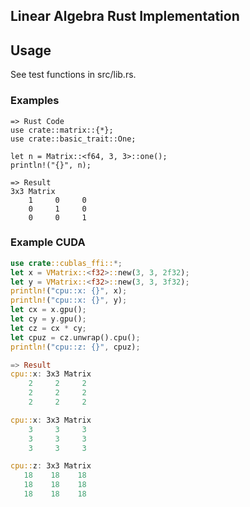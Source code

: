 ## Linear Algebra Rust Implementation

## Usage

See test functions in src/lib.rs.

### Examples

```
=> Rust Code
use crate::matrix::{*};
use crate::basic_trait::One;

let n = Matrix::<f64, 3, 3>::one();
println!("{}", n);

=> Result
3x3 Matrix
    1     0     0 
    0     1     0 
    0     0     1 
```


### Example CUDA

```rust
use crate::cublas_ffi::*;
let x = VMatrix::<f32>::new(3, 3, 2f32);
let y = VMatrix::<f32>::new(3, 3, 3f32);
println!("cpu::x: {}", x);
println!("cpu::x: {}", y);
let cx = x.gpu();
let cy = y.gpu();
let cz = cx * cy;
let cpuz = cz.unwrap().cpu();
println!("cpu::z: {}", cpuz);

=> Result
cpu::x: 3x3 Matrix
    2     2     2 
    2     2     2 
    2     2     2 

cpu::x: 3x3 Matrix
    3     3     3 
    3     3     3 
    3     3     3 

cpu::z: 3x3 Matrix
   18    18    18 
   18    18    18 
   18    18    18 

```
